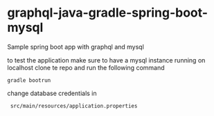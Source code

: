 # graphql-java-gradle-spring-boot-mysql

Sample spring boot app with graphql and mysql

to test the application make sure to have a mysql instance running on localhost
clone te repo and run the following command


```
gradle bootrun
```

change database credentials in

```
 src/main/resources/application.properties
```